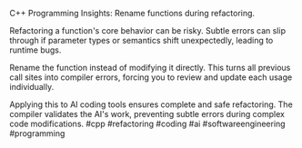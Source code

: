 C++ Programming Insights: Rename functions during refactoring.

Refactoring a function's core behavior can be risky. Subtle errors can slip through if parameter types or semantics shift unexpectedly, leading to runtime bugs.

Rename the function instead of modifying it directly. This turns all previous call sites into compiler errors, forcing you to review and update each usage individually.

Applying this to AI coding tools ensures complete and safe refactoring. The compiler validates the AI's work, preventing subtle errors during complex code modifications. #cpp #refactoring #coding #ai #softwareengineering #programming